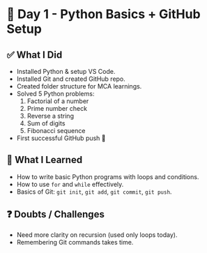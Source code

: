 # 📅 Day 1 - Python Basics + GitHub Setup

## ✅ What I Did
- Installed Python & setup VS Code.
- Installed Git and created GitHub repo.
- Created folder structure for MCA learnings.
- Solved 5 Python problems:
  1. Factorial of a number
  2. Prime number check
  3. Reverse a string
  4. Sum of digits
  5. Fibonacci sequence
- First successful GitHub push 🎉

## 📘 What I Learned
- How to write basic Python programs with loops and conditions.
- How to use `for` and `while` effectively.
- Basics of Git: `git init`, `git add`, `git commit`, `git push`.

## ❓ Doubts / Challenges
- Need more clarity on recursion (used only loops today).
- Remembering Git commands takes time.